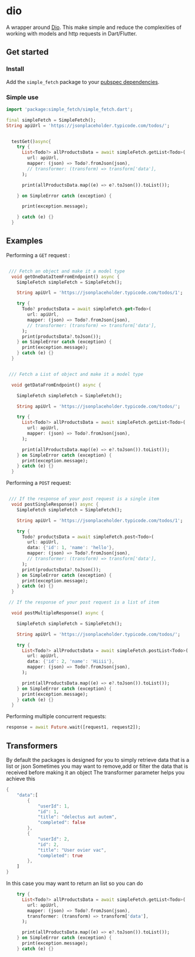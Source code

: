 # dio

A wrapper around [Dio](https://pub.dev/packages?q=topic%3Adio). This make simple and reduce the complexities
of working with models and http requests in Dart/Flutter.


## Get started

### Install

Add the `simple_fetch` package to your
[pubspec dependencies](https://pub.dev/packages/simple_fetch/install).


### Simple use

```dart
import 'package:simple_fetch/simple_fetch.dart';

final simpleFetch = SimpleFetch();
String apiUrl = 'https://jsonplaceholder.typicode.com/todos/';


  testGet()async{
    try {
      List<Todo?> allProductsData = await simpleFetch.getList<Todo>(
        url: apiUrl,
        mapper: (json) => Todo?.fromJson(json),
        // transformer: (transform) => transform['data'],
      );

      print(allProductsData.map((e) => e?.toJson()).toList());

    } on SimpleError catch (exception) {

      print(exception.message);

    } catch (e) {}
  }

```

## Examples

Performing a `GET` request :

```dart

 /// Fetch an object and make it a model type
  void getOneDataItemFromEndpoint() async {
    SimpleFetch simpleFetch = SimpleFetch();

    String apiUrl = 'https://jsonplaceholder.typicode.com/todos/1';

    try {
      Todo? productsData = await simpleFetch.get<Todo>(
        url: apiUrl,
        mapper: (json) => Todo?.fromJson(json),
        // transformer: (transform) => transform['data'],
      );
      print(productsData?.toJson());
    } on SimpleError catch (exception) {
      print(exception.message);
    } catch (e) {}
  }


 /// Fetch a List of object and make it a model type

  void getDataFromEndpoint() async {

    SimpleFetch simpleFetch = SimpleFetch();

    String apiUrl = 'https://jsonplaceholder.typicode.com/todos/';

    try {
      List<Todo?> allProductsData = await simpleFetch.getList<Todo>(
        url: apiUrl,
        mapper: (json) => Todo?.fromJson(json),
      );

      print(allProductsData.map((e) => e?.toJson()).toList());
    } on SimpleError catch (exception) {
      print(exception.message);
    } catch (e) {}
  }

```

Performing a `POST` request:

```dart

 /// If the response of your post request is a single item
  void postSingleResponse() async {
    SimpleFetch simpleFetch = SimpleFetch();

    String apiUrl = 'https://jsonplaceholder.typicode.com/todos/1';

    try {
      Todo? productsData = await simpleFetch.post<Todo>(
        url: apiUrl,
        data: {'id': 1, 'name': 'hello'},
        mapper: (json) => Todo?.fromJson(json),
        // transformer: (transform) => transform['data'],
      );
      print(productsData?.toJson());
    } on SimpleError catch (exception) {
      print(exception.message);
    } catch (e) {}
  }

 // If the response of your post request is a list of item

  void postMultipleResponse() async {

    SimpleFetch simpleFetch = SimpleFetch();

    String apiUrl = 'https://jsonplaceholder.typicode.com/todos/';

    try {
      List<Todo?> allProductsData = await simpleFetch.postList<Todo>(
        url: apiUrl,
        data: {'id': 2, 'name': 'Hiiii'},
        mapper: (json) => Todo?.fromJson(json),
      );

      print(allProductsData.map((e) => e?.toJson()).toList());
    } on SimpleError catch (exception) {
      print(exception.message);
    } catch (e) {}
  }

```

Performing multiple concurrent requests:

```dart
response = await Future.wait([request1, request2]);
```



## Transformers

By default the packages is designed for you to simply retrieve data that is a list or json
Sometimes you may want to remove,add or filter the data that is received before making it an object
The transformer parameter helps you achieve this 
```dart
{
    "data":[
        {
            "userId": 1,
            "id": 1,
            "title": "delectus aut autem",
            "completed": false
        },
        {
            "userId": 2,
            "id": 2,
            "title": "User ovier vac",
            "completed": true
        },
    ]
}
```

In this case you may want to return an list so you can do

```dart
    try {
      List<Todo?> allProductsData = await simpleFetch.getList<Todo>(
        url: apiUrl,
        mapper: (json) => Todo?.fromJson(json),
        transformer: (transform) => transform['data'],
      );

      print(allProductsData.map((e) => e?.toJson()).toList());
    } on SimpleError catch (exception) {
      print(exception.message);
    } catch (e) {}
```